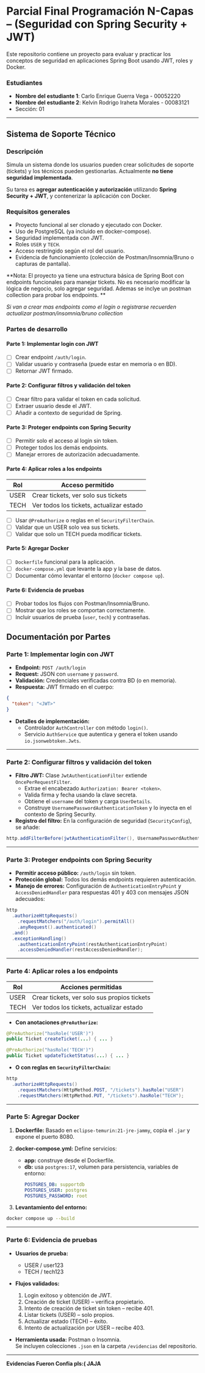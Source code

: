 # Parcial Final Programación N-Capas – (Seguridad con Spring Security + JWT)

Este repositorio contiene un proyecto para evaluar y practicar los conceptos de seguridad en aplicaciones Spring Boot usando JWT, roles y Docker.

### Estudiantes
- **Nombre del estudiante 1**: Carlo Enrique Guerra Vega - 00052220
- **Nombre del estudiante 2**: Kelvin Rodrigo Iraheta Morales - 00083121
- Sección: 01
---

## Sistema de Soporte Técnico

### Descripción
Simula un sistema donde los usuarios pueden crear solicitudes de soporte (tickets) y los técnicos pueden gestionarlas. Actualmente **no tiene seguridad implementada**.

Su tarea es **agregar autenticación y autorización** utilizando **Spring Security + JWT**, y contenerizar la aplicación con Docker.

### Requisitos generales

- Proyecto funcional al ser clonado y ejecutado con Docker.
- Uso de PostgreSQL (ya incluido en docker-compose).
- Seguridad implementada con JWT.
- Roles `USER` y `TECH`.
- Acceso restringido según el rol del usuario.
- Evidencia de funcionamiento (colección de Postman/Insomnia/Bruno o capturas de pantalla).

**Nota: El proyecto ya tiene una estructura básica de Spring Boot con endpoints funcionales para manejar tickets. No es necesario modificar la lógica de negocio, solo agregar seguridad. Ademas se inclye un postman collection para probar los endpoints. **

_Si van a crear mas endpoints como el login o registrarse recuerden actualizar postman/insomnia/bruno collection_

### Partes de desarrollo

#### Parte 1: Implementar login con JWT
- [ ] Crear endpoint `/auth/login`.
- [ ] Validar usuario y contraseña (puede estar en memoria o en BD).
- [ ] Retornar JWT firmado.

#### Parte 2: Configurar filtros y validación del token
- [ ] Crear filtro para validar el token en cada solicitud.
- [ ] Extraer usuario desde el JWT.
- [ ] Añadir a contexto de seguridad de Spring.

#### Parte 3: Proteger endpoints con Spring Security
- [ ] Permitir solo el acceso al login sin token.
- [ ] Proteger todos los demás endpoints.
- [ ] Manejar errores de autorización adecuadamente.

#### Parte 4: Aplicar roles a los endpoints

| Rol   | Acceso permitido                                 |
|--------|--------------------------------------------------|
| USER  | Crear tickets, ver solo sus tickets              |
| TECH  | Ver todos los tickets, actualizar estado         |

- [ ] Usar `@PreAuthorize` o reglas en el `SecurityFilterChain`.
- [ ] Validar que un USER solo vea sus tickets.
- [ ] Validar que solo un TECH pueda modificar tickets.

#### Parte 5: Agregar Docker
- [ ] `Dockerfile` funcional para la aplicación.
- [ ] `docker-compose.yml` que levante la app y la base de datos.
- [ ] Documentar cómo levantar el entorno (`docker compose up`).

#### Parte 6: Evidencia de pruebas
- [ ] Probar todos los flujos con Postman/Insomnia/Bruno.
- [ ] Mostrar que los roles se comportan correctamente.
- [ ] Incluir usuarios de prueba (`user`, `tech`) y contraseñas.

## Documentación por Partes

### Parte 1: Implementar login con JWT

- **Endpoint:** `POST /auth/login`
- **Request:** JSON con `username` y `password`.
- **Validación:** Credenciales verificadas contra BD (o en memoria).
- **Respuesta:** JWT firmado en el cuerpo:
```json
{
  "token": "<JWT>"
}
```
- **Detalles de implementación:**
  - Controlador `AuthController` con método `login()`.
  - Servicio `AuthService` que autentica y genera el token usando `io.jsonwebtoken.Jwts`.

---

### Parte 2: Configurar filtros y validación del token

- **Filtro JWT:** Clase `JwtAuthenticationFilter` extiende `OncePerRequestFilter`.
  - Extrae el encabezado `Authorization: Bearer <token>`.
  - Valida firma y fecha usando la clave secreta.
  - Obtiene el `username` del token y carga `UserDetails`.
  - Construye `UsernamePasswordAuthenticationToken` y lo inyecta en el contexto de Spring Security.
- **Registro del filtro:** En la configuración de seguridad (`SecurityConfig`), se añade:
```java
http.addFilterBefore(jwtAuthenticationFilter(), UsernamePasswordAuthenticationFilter.class);
```

---

### Parte 3: Proteger endpoints con Spring Security

- **Permitir acceso público:** `/auth/login` sin token.
- **Protección global:** Todos los demás endpoints requieren autenticación.
- **Manejo de errores:** Configuración de `AuthenticationEntryPoint` y `AccessDeniedHandler` para respuestas 401 y 403 con mensajes JSON adecuados:
```java
http
  .authorizeHttpRequests()
    .requestMatchers("/auth/login").permitAll()
    .anyRequest().authenticated()
  .and()
  .exceptionHandling()
    .authenticationEntryPoint(restAuthenticationEntryPoint)
    .accessDeniedHandler(restAccessDeniedHandler);
```

---

### Parte 4: Aplicar roles a los endpoints

| Rol  | Acciones permitidas                         |
|------|---------------------------------------------|
| USER | Crear tickets, ver solo sus propios tickets |
| TECH | Ver todos los tickets, actualizar estado    |

- **Con anotaciones `@PreAuthorize`:**
```java
@PreAuthorize("hasRole('USER')")
public Ticket createTicket(...) { ... }

@PreAuthorize("hasRole('TECH')")
public Ticket updateTicketStatus(...) { ... }
```

- **O con reglas en `SecurityFilterChain`:**
```java
http
  .authorizeHttpRequests()
    .requestMatchers(HttpMethod.POST, "/tickets").hasRole("USER")
    .requestMatchers(HttpMethod.PUT, "/tickets").hasRole("TECH");
```

---

### Parte 5: Agregar Docker

1. **Dockerfile:** Basado en `eclipse-temurin:21-jre-jammy`, copia el `.jar` y expone el puerto 8080.

2. **docker-compose.yml:** Define servicios:
   - **app:** construye desde el Dockerfile.
   - **db:** usa `postgres:17`, volumen para persistencia, variables de entorno:
     ```yaml
     POSTGRES_DB: supportdb
     POSTGRES_USER: postgres
     POSTGRES_PASSWORD: root
     ```

3. **Levantamiento del entorno:**
```bash
docker compose up --build
```

---

### Parte 6: Evidencia de pruebas

- **Usuarios de prueba:**
  - USER / user123
  - TECH / tech123

- **Flujos validados:**
  1. Login exitoso y obtención de JWT.
  2. Creación de ticket (USER) – verifica propietario.
  3. Intento de creación de ticket sin token – recibe 401.
  4. Listar tickets (USER) – solo propios.
  5. Actualizar estado (TECH) – éxito.
  6. Intento de actualización por USER – recibe 403.

- **Herramienta usada:** Postman o Insomnia.  
  Se incluyen colecciones `.json` en la carpeta `/evidencias` del repositorio.

  

---

**Evidencias Fueron Confia pls:( JAJA**
